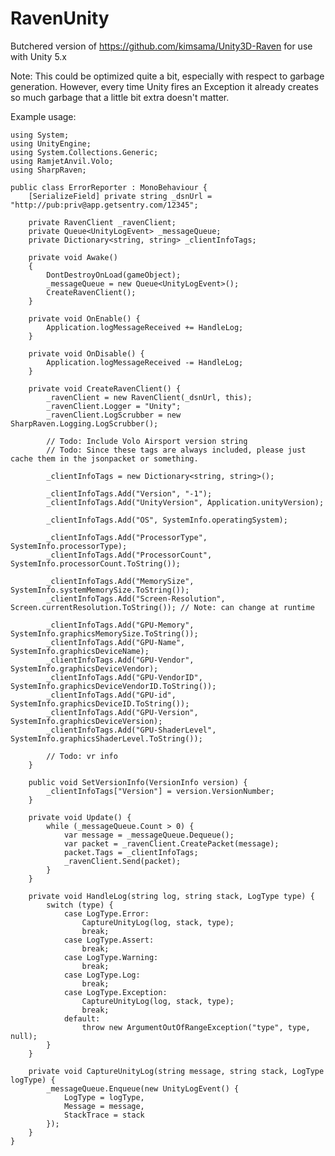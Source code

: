 # RavenUnity
Butchered version of https://github.com/kimsama/Unity3D-Raven for use with Unity 5.x

Note: This could be optimized quite a bit, especially with respect to garbage generation. However, every time Unity fires an Exception it already creates so much garbage that a little bit extra doesn't matter.

Example usage:

    using System;
    using UnityEngine;
    using System.Collections.Generic;
    using RamjetAnvil.Volo;
    using SharpRaven;

    public class ErrorReporter : MonoBehaviour {
        [SerializeField] private string _dsnUrl = "http://pub:priv@app.getsentry.com/12345";

        private RavenClient _ravenClient;
        private Queue<UnityLogEvent> _messageQueue;
        private Dictionary<string, string> _clientInfoTags;
    
        private void Awake()
	    {
		    DontDestroyOnLoad(gameObject);
            _messageQueue = new Queue<UnityLogEvent>();
            CreateRavenClient();
        }

        private void OnEnable() {
            Application.logMessageReceived += HandleLog;
        }

        private void OnDisable() {
            Application.logMessageReceived -= HandleLog;
        }

        private void CreateRavenClient() {
            _ravenClient = new RavenClient(_dsnUrl, this);
            _ravenClient.Logger = "Unity";
            _ravenClient.LogScrubber = new SharpRaven.Logging.LogScrubber();

            // Todo: Include Volo Airsport version string
            // Todo: Since these tags are always included, please just cache them in the jsonpacket or something.

            _clientInfoTags = new Dictionary<string, string>();

            _clientInfoTags.Add("Version", "-1");
            _clientInfoTags.Add("UnityVersion", Application.unityVersion);

            _clientInfoTags.Add("OS", SystemInfo.operatingSystem);

            _clientInfoTags.Add("ProcessorType", SystemInfo.processorType);
            _clientInfoTags.Add("ProcessorCount", SystemInfo.processorCount.ToString());
        
            _clientInfoTags.Add("MemorySize", SystemInfo.systemMemorySize.ToString());
            _clientInfoTags.Add("Screen-Resolution", Screen.currentResolution.ToString()); // Note: can change at runtime

            _clientInfoTags.Add("GPU-Memory", SystemInfo.graphicsMemorySize.ToString());
            _clientInfoTags.Add("GPU-Name", SystemInfo.graphicsDeviceName);
            _clientInfoTags.Add("GPU-Vendor", SystemInfo.graphicsDeviceVendor);
            _clientInfoTags.Add("GPU-VendorID", SystemInfo.graphicsDeviceVendorID.ToString());
            _clientInfoTags.Add("GPU-id", SystemInfo.graphicsDeviceID.ToString());
            _clientInfoTags.Add("GPU-Version", SystemInfo.graphicsDeviceVersion);
            _clientInfoTags.Add("GPU-ShaderLevel", SystemInfo.graphicsShaderLevel.ToString());

            // Todo: vr info
        }

        public void SetVersionInfo(VersionInfo version) {
            _clientInfoTags["Version"] = version.VersionNumber;
        }

        private void Update() {
            while (_messageQueue.Count > 0) {
                var message = _messageQueue.Dequeue();
                var packet = _ravenClient.CreatePacket(message);
                packet.Tags = _clientInfoTags;
                _ravenClient.Send(packet);
            }
        }

        private void HandleLog(string log, string stack, LogType type) {
            switch (type) {
                case LogType.Error:
                    CaptureUnityLog(log, stack, type);
                    break;
                case LogType.Assert:
                    break;
                case LogType.Warning:
                    break;
                case LogType.Log:
                    break;
                case LogType.Exception:
                    CaptureUnityLog(log, stack, type);
                    break;
                default:
                    throw new ArgumentOutOfRangeException("type", type, null);
            }
        }

        private void CaptureUnityLog(string message, string stack, LogType logType) {
            _messageQueue.Enqueue(new UnityLogEvent() {
                LogType = logType,
                Message = message,
                StackTrace = stack
            });
        }
    }
